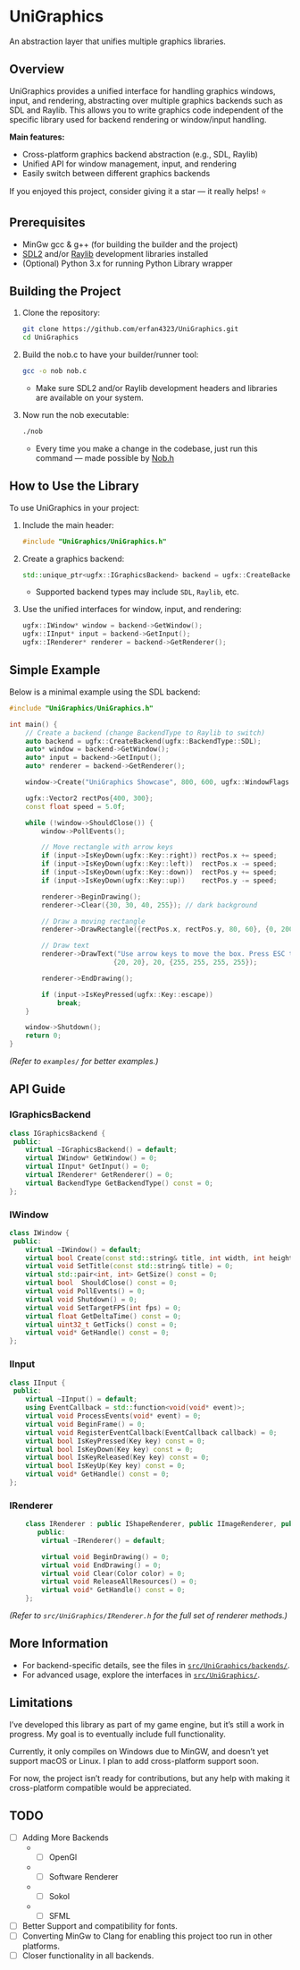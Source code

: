 # UniGraphics

An abstraction layer that unifies multiple graphics libraries.

## Overview

UniGraphics provides a unified interface for handling graphics windows, input, and rendering, abstracting over multiple graphics backends such as SDL and Raylib. This allows you to write graphics code independent of the specific library used for backend rendering or window/input handling.

**Main features:**
- Cross-platform graphics backend abstraction (e.g., SDL, Raylib)
- Unified API for window management, input, and rendering
- Easily switch between different graphics backends

If you enjoyed this project, consider giving it a star — it really helps! ⭐

## Prerequisites

- MinGw gcc & g++ (for building the builder and the project)
- [SDL2](https://www.libsdl.org/) and/or [Raylib](https://www.raylib.com/) development libraries installed
- (Optional) Python 3.x for running Python Library wrapper

## Building the Project

1. Clone the repository:
   ```bash
   git clone https://github.com/erfan4323/UniGraphics.git
   cd UniGraphics
   ```

2. Build the nob.c to have your builder/runner tool:
   ```bash
   gcc -o nob nob.c
   ```

   - Make sure SDL2 and/or Raylib development headers and libraries are available on your system.

3. Now run the nob executable:
   ```bash
   ./nob
   ```
   - Every time you make a change in the codebase, just run this command — made possible by [Nob.h](https://github.com/tsoding/nob.h)

## How to Use the Library

To use UniGraphics in your project:

1. Include the main header:
   ```cpp
   #include "UniGraphics/UniGraphics.h"
   ```

2. Create a graphics backend:
   ```cpp
   std::unique_ptr<ugfx::IGraphicsBackend> backend = ugfx::CreateBackend(ugfx::BackendType::SDL);
   ```

   - Supported backend types may include `SDL`, `Raylib`, etc.

3. Use the unified interfaces for window, input, and rendering:
   ```cpp
   ugfx::IWindow* window = backend->GetWindow();
   ugfx::IInput* input = backend->GetInput();
   ugfx::IRenderer* renderer = backend->GetRenderer();
   ```

## Simple Example

Below is a minimal example using the SDL backend:

```cpp
#include "UniGraphics/UniGraphics.h"

int main() {
    // Create a backend (change BackendType to Raylib to switch)
    auto backend = ugfx::CreateBackend(ugfx::BackendType::SDL);
    auto* window = backend->GetWindow();
    auto* input = backend->GetInput();
    auto* renderer = backend->GetRenderer();

    window->Create("UniGraphics Showcase", 800, 600, ugfx::WindowFlags::Resizable);

    ugfx::Vector2 rectPos{400, 300};
    const float speed = 5.0f;

    while (!window->ShouldClose()) {
        window->PollEvents();

        // Move rectangle with arrow keys
        if (input->IsKeyDown(ugfx::Key::right)) rectPos.x += speed;
        if (input->IsKeyDown(ugfx::Key::left))  rectPos.x -= speed;
        if (input->IsKeyDown(ugfx::Key::down))  rectPos.y += speed;
        if (input->IsKeyDown(ugfx::Key::up))    rectPos.y -= speed;

        renderer->BeginDrawing();
        renderer->Clear({30, 30, 40, 255}); // dark background

        // Draw a moving rectangle
        renderer->DrawRectangle({rectPos.x, rectPos.y, 80, 60}, {0, 200, 180, 255});

        // Draw text
        renderer->DrawText("Use arrow keys to move the box. Press ESC to quit.",
                          {20, 20}, 20, {255, 255, 255, 255});

        renderer->EndDrawing();

        if (input->IsKeyPressed(ugfx::Key::escape))
            break;
    }

    window->Shutdown();
    return 0;
}
```
*(Refer to `examples/` for better examples.)*

## API Guide

### IGraphicsBackend

```cpp
class IGraphicsBackend {
 public:
    virtual ~IGraphicsBackend() = default;
    virtual IWindow* GetWindow() = 0;
    virtual IInput* GetInput() = 0;
    virtual IRenderer* GetRenderer() = 0;
    virtual BackendType GetBackendType() const = 0;
};
```

### IWindow

```cpp
class IWindow {
 public:
    virtual ~IWindow() = default;
    virtual bool Create(const std::string& title, int width, int height, WindowFlags flags) = 0;
    virtual void SetTitle(const std::string& title) = 0;
    virtual std::pair<int, int> GetSize() const = 0;
    virtual bool  ShouldClose() const = 0;
    virtual void PollEvents() = 0;
    virtual void Shutdown() = 0;
    virtual void SetTargetFPS(int fps) = 0;
    virtual float GetDeltaTime() const = 0;
    virtual uint32_t GetTicks() const = 0;
    virtual void* GetHandle() const = 0;
};
```

### IInput

```cpp
class IInput {
 public:
    virtual ~IInput() = default;
    using EventCallback = std::function<void(void* event)>;
    virtual void ProcessEvents(void* event) = 0;
    virtual void BeginFrame() = 0;
    virtual void RegisterEventCallback(EventCallback callback) = 0;
    virtual bool IsKeyPressed(Key key) const = 0;
    virtual bool IsKeyDown(Key key) const = 0;
    virtual bool IsKeyReleased(Key key) const = 0;
    virtual bool IsKeyUp(Key key) const = 0;
    virtual void* GetHandle() const = 0;
};
```

### IRenderer

```cpp
    class IRenderer : public IShapeRenderer, public IImageRenderer, public ITextRenderer {
       public:
        virtual ~IRenderer() = default;

        virtual void BeginDrawing() = 0;
        virtual void EndDrawing() = 0;
        virtual void Clear(Color color) = 0;
        virtual void ReleaseAllResources() = 0;
        virtual void* GetHandle() const = 0;
    };
```
*(Refer to `src/UniGraphics/IRenderer.h` for the full set of renderer methods.)*


## More Information

- For backend-specific details, see the files in [`src/UniGraphics/backends/`](https://github.com/erfan4323/UniGraphics/tree/main/src/UniGraphics/backends).
- For advanced usage, explore the interfaces in [`src/UniGraphics/`](https://github.com/erfan4323/UniGraphics/tree/main/src/UniGraphics).

## Limitations
I’ve developed this library as part of my game engine, but it’s still a work in progress. My goal is to eventually include full functionality.

Currently, it only compiles on Windows due to MinGW, and doesn’t yet support macOS or Linux. I plan to add cross-platform support soon.

For now, the project isn’t ready for contributions, but any help with making it cross-platform compatible would be appreciated.

## TODO
- [ ] Adding More Backends
   - - [ ] OpenGl  
   - - [ ] Software Renderer  
   - - [ ] Sokol  
   - - [ ] SFML
- [ ] Better Support and compatibility for fonts.
- [ ] Converting MinGw to Clang for enabling this project too run in other platforms.
- [ ] Closer functionality in all backends.